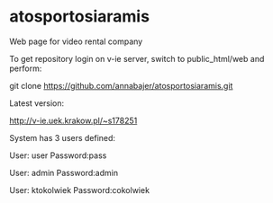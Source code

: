 # atosportosiaramis
Web page for video rental company

To get repository login on v-ie server, switch to public_html/web and perform:

git clone https://github.com/annabajer/atosportosiaramis.git

Latest version:

http://v-ie.uek.krakow.pl/~s178251

System has 3 users defined:

User: user        Password:pass

User: admin       Password:admin

User: ktokolwiek  Password:cokolwiek


